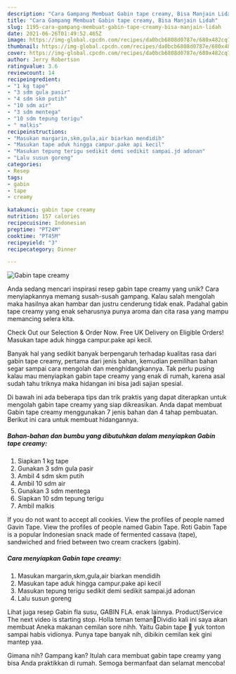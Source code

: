```yaml
---
description: "Cara Gampang Membuat Gabin tape creamy, Bisa Manjain Lidah"
title: "Cara Gampang Membuat Gabin tape creamy, Bisa Manjain Lidah"
slug: 1195-cara-gampang-membuat-gabin-tape-creamy-bisa-manjain-lidah
date: 2021-06-26T01:49:52.465Z
image: https://img-global.cpcdn.com/recipes/da0bcb6808d0787e/680x482cq70/gabin-tape-creamy-foto-resep-utama.jpg
thumbnail: https://img-global.cpcdn.com/recipes/da0bcb6808d0787e/680x482cq70/gabin-tape-creamy-foto-resep-utama.jpg
cover: https://img-global.cpcdn.com/recipes/da0bcb6808d0787e/680x482cq70/gabin-tape-creamy-foto-resep-utama.jpg
author: Jerry Robertson
ratingvalue: 3.6
reviewcount: 14
recipeingredient:
- "1 kg tape"
- "3 sdm gula pasir"
- "4 sdm skm putih"
- "10 sdm air"
- "3 sdm mentega"
- "10 sdm tepung terigu"
- " malkis"
recipeinstructions:
- "Masukan margarin,skm,gula,air biarkan mendidih"
- "Masukan tape aduk hingga campur.pake api kecil"
- "Masukan tepung terigu sedikit demi sedikit sampai.jd adonan"
- "Lalu susun goreng"
categories:
- Resep
tags:
- gabin
- tape
- creamy

katakunci: gabin tape creamy 
nutrition: 157 calories
recipecuisine: Indonesian
preptime: "PT24M"
cooktime: "PT45M"
recipeyield: "3"
recipecategory: Dinner

---
```



![Gabin tape creamy](https://img-global.cpcdn.com/recipes/da0bcb6808d0787e/680x482cq70/gabin-tape-creamy-foto-resep-utama.jpg)

Anda sedang mencari inspirasi resep gabin tape creamy yang unik? Cara menyiapkannya memang susah-susah gampang. Kalau salah mengolah maka hasilnya akan hambar dan justru cenderung tidak enak. Padahal gabin tape creamy yang enak seharusnya punya aroma dan cita rasa yang mampu memancing selera kita.

Check Out our Selection &amp; Order Now. Free UK Delivery on Eligible Orders! Masukan tape aduk hingga campur.pake api kecil.

Banyak hal yang sedikit banyak berpengaruh terhadap kualitas rasa dari gabin tape creamy, pertama dari jenis bahan, kemudian pemilihan bahan segar sampai cara mengolah dan menghidangkannya. Tak perlu pusing kalau mau menyiapkan gabin tape creamy yang enak di rumah, karena asal sudah tahu triknya maka hidangan ini bisa jadi sajian spesial.


Di bawah ini ada beberapa tips dan trik praktis yang dapat diterapkan untuk mengolah gabin tape creamy yang siap dikreasikan. Anda dapat membuat Gabin tape creamy menggunakan 7 jenis bahan dan 4 tahap pembuatan. Berikut ini cara untuk membuat hidangannya.

<!--inarticleads1-->

##### Bahan-bahan dan bumbu yang dibutuhkan dalam menyiapkan Gabin tape creamy:

1. Siapkan 1 kg tape
1. Gunakan 3 sdm gula pasir
1. Ambil 4 sdm skm putih
1. Ambil 10 sdm air
1. Gunakan 3 sdm mentega
1. Siapkan 10 sdm tepung terigu
1. Ambil  malkis


If you do not want to accept all cookies. View the profiles of people named Gavin Tape. View the profiles of people named Gabin Tape. Roti Gabin Tape is a popular Indonesian snack made of fermented cassava (tape), sandwiched and fried between two cream crackers (gabin). 

<!--inarticleads2-->

##### Cara menyiapkan Gabin tape creamy:

1. Masukan margarin,skm,gula,air biarkan mendidih
1. Masukan tape aduk hingga campur.pake api kecil
1. Masukan tepung terigu sedikit demi sedikit sampai.jd adonan
1. Lalu susun goreng


Lihat juga resep Gabin fla susu, GABIN FLA. enak lainnya. Product/Service The next video is starting stop. Holla teman teman🤗Dividio kali ini saya akan membuat Aneka makanan cemilan sore nihh. Yaitu Gabin tape 🤤 yuk tonton sampai habis vidionya. Punya tape banyak nih, dibikin cemilan kek gini mantep yaa. 

Gimana nih? Gampang kan? Itulah cara membuat gabin tape creamy yang bisa Anda praktikkan di rumah. Semoga bermanfaat dan selamat mencoba!
